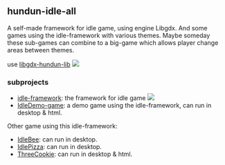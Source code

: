 ## hundun-idle-all

A self-made framework for idle game, using engine Libgdx. And some games using the idle-framework with various themes. Maybe someday these sub-games can combine to a big-game which allows player change areas between themes.

use [libgdx-hundun-lib](https://github.com/hundun000/libgdx-hundun-lib) [![](https://jitpack.io/v/hundun000/libgdx-hundun-lib.svg)](https://jitpack.io/#hundun000/libgdx-hundun-lib)

### subprojects

- [idle-framework](/idleshare): the framework for idle game [![](https://jitpack.io/v/hundun000/hundun-idle-all.svg)](https://jitpack.io/#hundun000/hundun-idle-all)
- [IdleDemo-game](/IdleDemo-game): a demo game using the idle-framework, can run in desktop & html.

Other game using this idle-framework:

- [IdleBee](https://github.com/hundun000/libgdx-IdleBee): can run in desktop.
- [IdlePizza](https://github.com/hundun000/libgdx-IdlePizza): can run in desktop.
- [ThreeCookie](https://github.com/hundun000/libgdx-ThreeCookie): can run in desktop & html.
